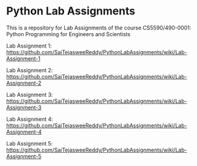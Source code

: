 # Python Lab Assignments
This is a repository for Lab Assignments of the course CS5590/490-0001: Python Programming for Engineers and Scientists

Lab Assignment 1: https://github.com/SaiTejasweeReddy/PythonLabAssignments/wiki/Lab-Assignment-1

Lab Assignment 2: https://github.com/SaiTejasweeReddy/PythonLabAssignments/wiki/Lab-Assignment-2

Lab Assignment 3: https://github.com/SaiTejasweeReddy/PythonLabAssignments/wiki/Lab-Assignment-3

Lab Assignment 4: https://github.com/SaiTejasweeReddy/PythonLabAssignments/wiki/Lab-Assignment-4

Lab Assignment 5: https://github.com/SaiTejasweeReddy/PythonLabAssignments/wiki/Lab-Assignment-5

